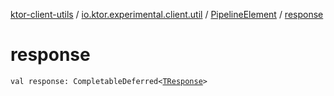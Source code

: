 [ktor-client-utils](../../index.md) / [io.ktor.experimental.client.util](../index.md) / [PipelineElement](index.md) / [response](./response.md)

# response

`val response: CompletableDeferred<`[`TResponse`](index.md#TResponse)`>`